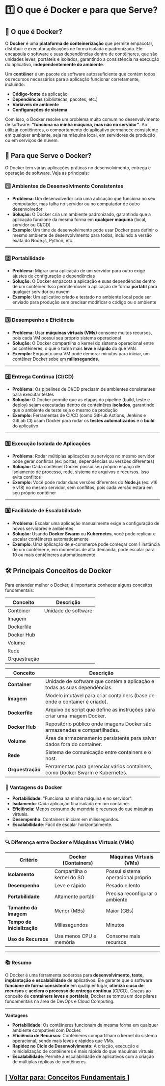 # 1️⃣ O que é Docker e para que Serve?

## 🐳 O que é Docker?

O **Docker** é uma **plataforma de conteinerização** que permite empacotar, distribuir e executar aplicações de forma isolada e padronizada. Ele encapsula o software e suas dependências dentro de contêineres, que são unidades leves, portáteis e isolados, garantindo a consistência na execução do aplicativo, **independentemente do ambiente**.

Um **contêiner** é um pacote de  software autossuficiente que contém todos os recursos necessários para a aplicação funcionar corretamente, incluindo:

- **Código-fonte** da aplicação
- **Dependências** (bibliotecas, pacotes, etc.)
- **Variáveis de ambiente**
- **Configurações de sistema**

Com isso, o Docker resolve um problema muito comum no desenvolvimento de software: **"funciona na minha máquina, mas não no servidor"**. Ao utilizar contêineres, o comportamento do aplicativo permanece consistente em qualquer ambiente, seja na máquina local, em servidores de produção ou em serviços de nuvem.

## 🎯 Para que Serve o Docker?

O Docker tem várias aplicações práticas no desenvolvimento, entrega e operação de software. Veja as principais:

### 1️⃣ Ambientes de Desenvolvimento Consistentes

- **Problema:** Um desenvolvedor cria uma aplicação que funciona no seu computador, mas falha no servidor ou no computador de outro desenvolvedor
- **Solução:** O Docker cria um ambiente padronizado, garantindo que a aplicação funcione da mesma forma em **qualquer máquina** (local, servidor ou CI/CD)
- **Exemplo:** Um time de desenvolvimento pode usar Docker para definir o mesmo ambiente de desenvolvimento para todos, incluindo a versão exata do Node.js, Python, etc.

---

### 2️⃣ Portabilidade

- **Problema:** Migrar uma aplicação de um servidor para outro exige ajustes de configuração e dependências
- **Solução:** O Docker empacota a aplicação e suas dependências dentro de um contêiner. Isso permite mover a aplicação de forma **portátil** para qualquer servidor ou nuvem
- **Exemplo:** Um aplicativo criado e testado no ambiente local pode ser enviado para produção sem precisar modificar o código ou o ambiente

---

### 3️⃣ Desempenho e Eficiência

- **Problema:** Usar **máquinas virtuais (VMs)** consome muitos recursos, pois cada VM possui seu próprio sistema operacional
- **Solução:** O Docker compartilha o kernel do sistema operacional entre os contêineres, o que o torna mais **leve** e **rápido** do que VMs
- **Exemplo:** Enquanto uma VM pode demorar minutos para iniciar, um contêiner Docker sobe em **milissegundos**.

---

### 4️⃣ Entrega Contínua (CI/CD)

- **Problema:** Os pipelines de CI/CD precisam de ambientes consistentes para executar testes
- **Solução:** O Docker permite que as etapas do pipeline (build, teste e deploy) sejam executadas dentro de conteinêres **isolados**, garantindo que o ambiente de teste seja o mesmo da produção
- **Exemplo:** Ferramentas de CI/CD (como GitHub Actions, Jenkins e GitLab CI) usam Docker para rodar os **testes automatizados** e o **build** do aplicativo

---

### 5️⃣ Execução Isolada de Aplicações

- **Problema:** Rodar múltiplas aplicações ou serviços no mesmo servidor pode gerar conflitos (ex: portas, dependências ou versões diferentes)
- **Solução:** Cada contêiner Docker possui seu próprio espaço de isolamento de processo, rede, sistema de arquivos e recursos. Isso evita conflitos
- **Exemplo:** Você pode rodar duas versões diferentes do **Node.js** (ex: v16 e v18) no mesmo servidor, sem conflitos, pois cada versão estará em seu próprio contêiner

---

### 6️⃣ Facilidade de Escalabilidade

- **Problema:** Escalar uma aplicação manualmente exige a configuração de novos servidores e ambientes
- **Solução:** Usando **Docker Swarm** ou **Kubernetes**, você pode replicar e escalar contêineres automaticamente
- **Exemplo:** Uma aplicação de e-commerce pode começar com 1 instância de um contêiner e, em momentos de alta demanda, pode escalar para 10 ou mais contêineres automaticamente

## 🛠️ Principais Conceitos de Docker

Para entender melhor o Docker, é importante conhecer alguns conceitos fundamentais:

|Conceito|Descrição|
|---|---|
|Contêiner|Unidade de software
|Imagem|
|Dockerfile|
|Docker Hub|
|Volume|
|Rede|
|Orquestração|

| **Conceito**    | **Descrição** |
|-----------------|----------------|
| **Container**    | Unidade de software que contém a aplicação e todas as suas dependências. |
| **Imagem**       | Modelo imutável para criar containers (base de onde o container é criado). |
| **Dockerfile**   | Arquivo de script que define as instruções para criar uma imagem Docker. |
| **Docker Hub**   | Repositório público onde imagens Docker são armazenadas e compartilhadas. |
| **Volume**       | Área de armazenamento persistente para salvar dados fora do container. |
| **Rede**         | Sistema de comunicação entre containers e o host. |
| **Orquestração** | Ferramentas para gerenciar vários containers, como Docker Swarm e Kubernetes. |

### 🚀 **Vantagens do Docker**
- **Portabilidade**: "Funciona na minha máquina e no servidor".
- **Isolamento**: Cada aplicação fica isolada em um container.
- **Eficiência**: Menos consumo de memória e recursos do que máquinas virtuais.
- **Desempenho**: Containers iniciam em milissegundos.
- **Escalabilidade**: Fácil de escalar horizontalmente.

---

### 🔍 **Diferença entre Docker e Máquinas Virtuais (VMs)**
| **Critério**          | **Docker (Containers)**      | **Máquinas Virtuais (VMs)**     |
|----------------------|-----------------------------|-----------------------------------|
| **Isolamento**        | Compartilha o kernel do SO   | Possui sistema operacional próprio|
| **Desempenho**        | Leve e rápido                | Pesado e lento                    |
| **Portabilidade**     | Altamente portátil           | Precisa reconfigurar o ambiente   |
| **Tamanho da Imagem** | Menor (MBs)                  | Maior (GBs)                       |
| **Tempo de Inicialização** | Milissegundos           | Minutos                           |
| **Uso de Recursos**   | Usa menos CPU e memória      | Consome mais recursos             |

---

### 📚 **Resumo**
O Docker é uma ferramenta poderosa para **desenvolvimento, teste, implantação e escalabilidade** de aplicativos. Ele garante que o software **funcione de forma consistente** em qualquer lugar, **otimiza o uso de recursos** e **acelera o processo de entrega contínua** (CI/CD). Graças ao conceito de **containers leves e portáteis**, Docker se tornou um dos pilares fundamentais na área de DevOps e Cloud Computing.

---

**Vantagens**  
- **Portabilidade**: Os contêineres funcionam da mesma forma em qualquer ambiente compatível com Docker.  
- **Eficiência de Recursos**: Contêineres compartilham o kernel do sistema operacional, sendo mais leves e rápidos que VMs.  
- **Rapidez no Ciclo de Desenvolvimento**: A criação, execução e reinicialização de contêineres é mais rápida do que máquinas virtuais.  
- **Escalabilidade**: Permite a escalabilidade de aplicativos com a criação de múltiplas réplicas de contêineres.  

## [[ Voltar para: Conceitos Fundamentais ]](./conceitos-fundamentais.md)